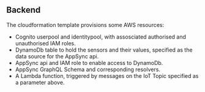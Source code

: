## Backend

The cloudformation template provisions some AWS resources:

- Cognito userpool and identitypool, with assosciated authorised and unauthorised IAM roles.
- DynamoDb table to hold the sensors and their values, specified as the data source for the AppSync api.
- AppSync api and IAM role to enable access to DynamoDb.
- AppSync GraphQL Schema and corresponding resolvers.
- A Lambda function, triggered by messages on the IoT Topic specified as a parameter above.
